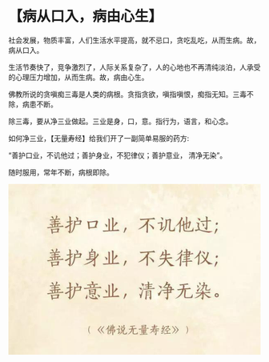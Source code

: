 # 【病从口入，病由心生】

社会发展，物质丰富，人们生活水平提高，就不忌口，贪吃乱吃，从而生病。故，病从口入。

生活节奏快了，竞争激烈了，人际关系复杂了，人的心地也不再清纯淡泊，人承受的心理压力增加，从而生病。故，病由心生。

佛教所说的贪嗔痴三毒是人类的病根。贪指贪欲，嗔指嗔恨，痴指无知。三毒不除，病患不断。

除三毒，要从净三业做起。三业是身，口，意。指行为，语言，和心念。

如何净三业，【无量寿经】给我们开了一副简单易服的药方:

“善护口业，不讥他过；善护身业，不犯律仪；善护意业， 清净无染”。

随时服用，常年不断，病根即除。

![](09.jpg)

